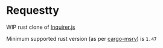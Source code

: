 # Requestty

WIP rust clone of [Inquirer.js](https://github.com/SBoudrias/Inquirer.js)

Minimum supported rust version (as per [cargo-msrv](https://crates.io/crates/cargo-msrv))
is `1.47`
